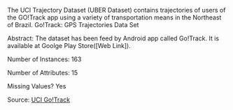 The UCI Trajectory Dataset (UBER Dataset) contains trajectories of users of the GO!Track app using a variety of transportation means in the Northeast of Brazil. Go!Track: GPS Trajectories Data Set

Abstract: The dataset has been feed by Android app called Go!Track. It is available at Goolge Play Store([Web Link]).

Number of Instances: 163

Number of Attributes: 15

Missing Values? Yes

Source: [UCI Go!Track](https://archive.ics.uci.edu/ml/datasets/GPS+Trajectories)